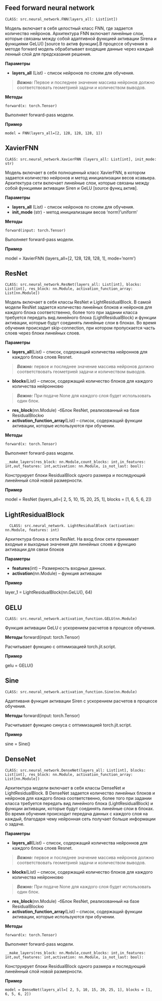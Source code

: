 ## Feed forward neural network
    CLASS: src.neural_network.FNN(layers_all: List[int])

Модель включает в себя целостный класс FNN, где задается количество нейронов. Архитектура FNN включает линейные слои, которые связаны между собой адаптивной функцией активации Sirena и функциями GeLU() [source to актив функции].В процессе обучения в методе forward модель обрабатывает входящие данные через каждый ленный слой для предсказания решения.

**Параметры**

- **layers_all** (List) - список нейронов по слоям для обучения.

> **_Важно:_**  Первое и последнее значение массива нейронов должно соответствовать геометрией задачи и количеством выводов.


**Методы**

    
    forward(x: torch.Tensor)

Выполняет forward-pass модели. 


**Пример**


    model = FNN(layers_all=[2, 128, 128, 128, 1])


## XavierFNN
    CLASS: src.neural_network.XavierFNN (layers_all: List[int], init_mode: str)

Модель включает в себя полноценный класс XavierFNN, в котором задается количество нейронов и метод инициализации весов ксавьера. Архитектура сети включает линейные слои, которые связаны между собой функциями активации Siren и GeLU [source функц актив].

**Параметры**

- **layers_all** (List) - список нейронов по слоям для обучения.
- **init_mode** (str) - метод инициализации весов ‘norm’/’uniform’ 

**Методы**

    forward(input: torch.Tensor)

Выполняет forward-pass модели. 

**Пример**


   model = XavierFNN (layers_all=[2, 128, 128, 128, 1], mode=’norm’)


    
## ResNet
    CLASS: src.neural_network.ResNet(layers_all: List[int], blocks: List[int], res_block: nn.Module, activation_function_array: List[nn.Module])

Модель включает в себя классы ResNet и LightResidualBlock. В самой модели ResNet задается количество линейных блоков и нейронов для каждого блока соответственно, более того при задании класса требуется передать вид линейного блока (LightResidualBlock) и функции активации, которые будут соединять линейные слои в блоках. Во время обучения происходит skip-connection, при котором пропускается часть слоев через блоки линейных слоев. 

**Параметры**

- **layers_all**(List) – список, содержащий количества нейроннов для каждого блока слоев Resnet.
> **_Важно:_**  первое и последнее значение массива нейронов должно соответствовать геометрией задачи и количеством выводов.
- **blocks**(List) – список, содержащий количество блоков для каждого количества нейронновю
> **_Важно:_**  При подаче None для каждого слоя будет использовать один блок.
- **res_block**(nn.Module) -бБлок ResNet, реализованный на базе ResidualBlockю
- **activation_function_array**(List) – список, содержащий функции активации, которые используются при обучении.

**Методы**

    forward(x: torch.Tensor)

Выполняет forward-pass модели. 

    __make_layers(res_block: nn.Module,count_blocks: int,in_features: int,out_features: int,activation: nn.Module, is_not_last: bool):

Конструирует блоки ResidualBlock одного размера и последующий линейнный слой новой размерности.

**Пример**


   model = ResNet (layers_all=[ 2, 5, 10, 15, 20, 25, 1], blocks = [1, 6, 5, 6, 2])

   
## LightResidualBlock
      CLASS: src.neural_network. LightResidualBlock (activation: nn.Module, features: int)

Архитектура блока в сети ResNet. На вход блок сети принимает входные и выходные значения для линейных слоев и функцию активации для связи блоков

**Параметры**

- **features**(int) – Размерность входных данных.
- **activation**(nn.Module) – функция активации


**Пример**


   layer_1 = LightResidualBlock(nn.GeLU(), 64)

   
## GELU
    CLASS: src.neural_network.activation_function.GELU(nn.Module)

Функция активации GeLU с ускорением расчетов в процессе обучения.

**Методы**
    forward(input: torch.Tensor)

Расчитывает функцию с оптимизацией torch.jit.script.


**Пример**

   gelu = GELU()


## Sine
    CLASS: src.neural_network.activation_function.Sine(nn.Module)

Адаптиваня функция активации Siren с ускорением расчетов в процессе обучения.

**Методы**
    forward(input: torch.Tensor)

Расчитывает функцию синуса с оптимизацией torch.jit.script.

**Пример**


   sine = Sine()
   

## DenseNet 
    CLASS: src.neural_network.DenseNet(layers_all: List[int], blocks: List[int], res_block: nn.Module, activation_function_array: List[nn.Module])

Архитектура модели включает в себя классы DenseNet и LightResidualBlock. В DenseNet задается количество линейных блоков и нейронов для каждого блока соответственно, более того при задании класса требуется передать вид линейного блока (LightResidualBlock) и функции активации, которые будут соединять линейные слои в блоках. Во время обучения происходит передача данных с каждого слоя на каждый, благодаря чему нейронная сеть получает больше информации о задаче.

**Параметры**

- **layers_all**(List) – список, содержащий количества нейроннов для каждого блока слоев Resnet.
> **_Важно:_**  первое и последнее значение массива нейронов должно соответствовать геометрией задачи и количеством выводов.
- **blocks**(List) – список, содержащий количество блоков для каждого количества нейронновю
> **_Важно:_**  При подаче None для каждого слоя будет использовать один блок.
- **res_block**(nn.Module) -бБлок ResNet, реализованный на базе ResidualBlockю
- **activation_function_array**(List) – список, содержащий функции активации, которые используются при обучении.

**Методы**

    forward(x: torch.Tensor)

Выполняет forward-pass модели. 

    __make_layers(res_block: nn.Module,count_blocks: int,in_features: int,out_features: int,activation: nn.Module, is_not_last: bool):

Конструирует блоки ResidualBlock одного размера и последующий линейнный слой новой размерности.


**Пример**

    model = DenseNet(layers_all=[ 2, 5, 10, 15, 20, 25, 1], blocks = [1, 6, 5, 6, 2])

